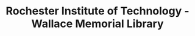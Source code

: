 ---
layout: repo
title: "Rochester Institute of Technology - Wallace Memorial Library"
id: 22636
permalink: repos/22636/
---